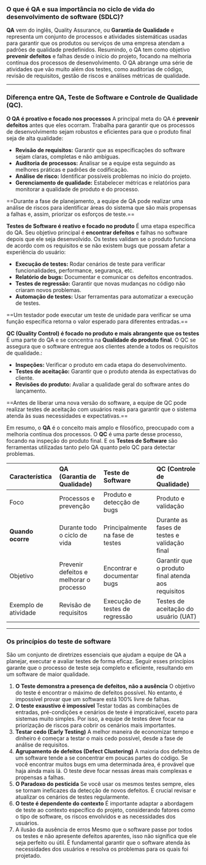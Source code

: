 ### O que é QA e sua importância no ciclo de vida do desenvolvimento de software (SDLC)?

**QA** vem do inglês, Quality Assurance, ou **Garantia de Qualidade** e representa um conjunto de processos e atividades sistemáticas usadas para garantir que os produtos ou serviços de uma empresa atendam a padrões de qualidade predefinidos. Resumindo, o QA tem como objetivo **prevenir defeitos** e falhas desde o início do projeto, focando na melhoria contínua dos processos de desenvolvimento.
O QA abrange uma série de atividades que vão muito além dos testes, como auditorias de código, revisão de requisitos, gestão de riscos e análises métricas de qualidade.

---

### Diferença entre QA, Teste de Software e Controle de Qualidade (QC).

**O QA é proativo e focado nos processos**
A principal meta do QA é **prevenir defeitos** antes que eles ocorram. Trabalha para garantir que os processos de desenvolvimento sejam robustos e eficientes para que o produto final seja de alta qualidade:
- **Revisão de requisitos:** Garantir que as especificações do software sejam claras, completas e não ambíguas.
- **Auditoria de processos:** Analisar se a equipe esta seguindo as melhores práticas e padrões de codificação.
- **Análise de risco:** Identificar possíveis problemas no início do projeto.
- **Gerenciamento de qualidade:** Estabelecer métricas e relatórios para monitorar a qualidade de produto e do processo.

==Durante a fase de planejamento, a equipe de QA pode realizar uma análise de riscos para identificar áreas do sistema que são mais propensas a falhas e, assim, priorizar os esforços de teste.==

**Testes de Software é reativo e focado no produto**
É uma etapa específica do QA. Seu objetivo principal é **encontrar defeitos** e falhas no software depois que ele seja desenvolvido. Os testes validam se o produto funciona de acordo com os requisitos e se não existem bugs que possam afetar a experiência do usuário:
- **Execução de testes:** Rodar cenários de teste para verificar funcionalidades, performance, segurança, etc.
- **Relatório de bugs:** Documentar e comunicar os defeitos encontrados.
- **Testes de regressão:** Garantir que novas mudanças no código não criaram novos problemas.
- **Automação de testes:** Usar ferramentas para automatizar a execução de testes.

==Um testador pode executar um teste de unidade para verificar se uma função específica retorna o valor esperado para diferentes entradas.==

**QC (Quality Control) é focado no produto e mais abrangente que os testes**
É uma parte do QA e se concentra na **Qualidade do produto final**. O QC se assegura que o software entregue aos clientes atende a todos os requisitos de qualidade.:
- **Inspeções:** Verificar o produto em cada etapa do desenvolvimento.
- **Testes de aceitação:** Garantir que o produto atenda às expectativas do cliente.
- **Revisões do produto:** Avaliar a qualidade geral do software antes do lançamento.

==Antes de liberar uma nova versão do software, a equipe de QC pode realizar testes de aceitação com usuários reais para garantir que o sistema atenda às suas necessidades e expectativas.==

Em resumo, o **QA** é o conceito mais amplo e filosófico, preocupado com a melhoria contínua dos processos. O **QC** é uma parte desse processo, focando na inspeção do produto final. E os **Testes de Software** são ferramentas utilizadas tanto pelo QA quanto pelo QC para detectar problemas.

| **Característica**   | **QA (Garantia de Qualidade)**          | **Teste de Software**            | **QC (Controle de Qualidade)**                     |
| :------------------- | :-------------------------------------- | :------------------------------- | :------------------------------------------------- |
| Foco                 | Processos e prevenção                   | Produto e detecção de bugs       | Produto e validação                                |
| **Quando ocorre**    | Durante todo o ciclo de vida            | Principalmente na fase de testes | Durante as fases de testes e validação final       |
| Objetivo             | Prevenir defeitos e melhorar o processo | Encontrar e documentar bugs      | Garantir que o produto final atenda aos requisitos |
| Exemplo de atividade | Revisão de requisitos                   | Execução de testes de regressão  | Testes de aceitação do usuário (UAT)               |

---

###  Os princípios do teste de software

São um conjunto de diretrizes essenciais que ajudam a equipe de QA a planejar, executar e avaliar testes de forma eficaz. Seguir esses princípios garante que o processo de teste seja completo e eficiente, resultando em um software de maior qualidade.

1. **O Teste demonstra a presença de defeitos, não a ausência**
   O objetivo do teste é encontrar o máximo de defeitos possível. No entanto, é impossível provar que um software está 100% livre de falhas.
2. **O teste exaustivo é impossível**
   Testar todas as combinações de entradas, pré-condições e cenários de teste é impraticável, exceto para sistemas muito simples. Por isso, a equipe de testes deve focar na priorização de riscos para cobrir os cenários mais importantes.
3. **Testar cedo (Early Testing)**
   A melhor maneira de economizar tempo e dinheiro é começar a testar o mais cedo possível, desde a fase de análise de requisitos.
4. **Agrupamento de defeitos (Defect Clustering)**
   A maioria dos defeitos de um software tende a se concentrar em poucas partes do código. Se você encontrar muitos bugs em uma determinada área, é provável que haja ainda mais lá. O teste deve focar nessas áreas mais complexas e propensas a falhas.
5. **O Paradoxo do pesticida**
   Se você usar os mesmos testes sempre, eles se tornam ineficazes da detecção de novos defeitos. É crucial revisar e atualizar os cenários de testes regularmente.
6. **O teste é dependente do contexto**
   É importante adaptar a abordagem de teste ao contexto específico do projeto, considerando fatores como o tipo de software, os riscos envolvidos e as necessidades dos usuários.
7. A ilusão da ausência de erros
   Mesmo que o software passe por todos os testes e não apresente defeitos aparentes, isso não significa que ele seja perfeito ou útil. É fundamental garantir que o software atenda às necessidades dos usuários e resolva os problemas para os quais foi projetado.
